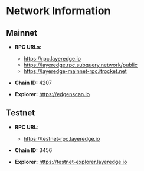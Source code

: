 # Network Information

## Mainnet

* **RPC URLs:**
   * https://rpc.layeredge.io
   * https://layeredge.rpc.subquery.network/public
   * https://layeredge-mainnet-rpc.itrocket.net

* **Chain ID:** 4207

* **Explorer:** https://edgenscan.io

## Testnet

* **RPC URL:**
   * https://testnet-rpc.layeredge.io

* **Chain ID:** 3456

* **Explorer:** https://testnet-explorer.layeredge.io